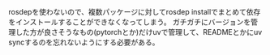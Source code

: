rosdepを使わないので、複数パッケージに対してrosdep installでまとめて依存をインストールすることができなくなってしまう。
ガチガチにバージョンを管理した方が良さそうなもの(pytorchとか)だけuvで管理して、READMEとかにuv syncするのを忘れないようにする必要がある。
